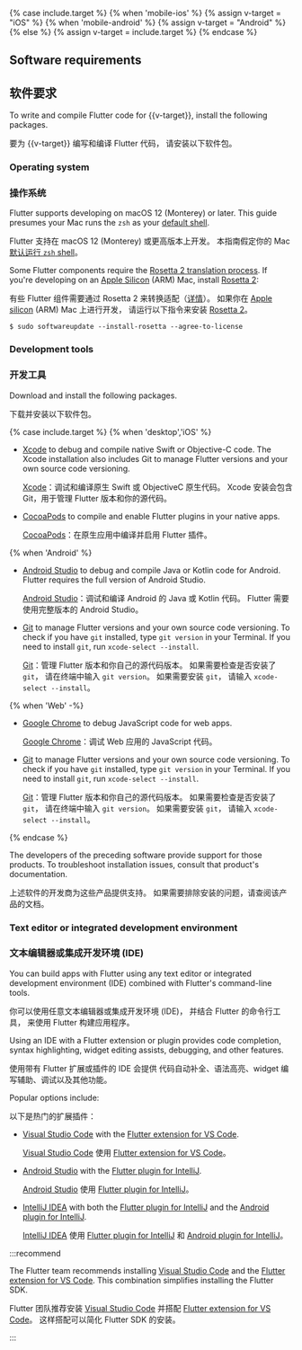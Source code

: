 {% case include.target %}
{% when 'mobile-ios' %}
{% assign v-target = "iOS" %}
{% when 'mobile-android' %}
{% assign v-target = "Android" %}
{% else %}
{% assign v-target = include.target %}
{% endcase %}

## Software requirements

## 软件要求

To write and compile Flutter code for {{v-target}},
install the following packages.

要为 {{v-target}} 编写和编译 Flutter 代码，
请安装以下软件包。

### Operating system

### 操作系统

Flutter supports developing on macOS 12 (Monterey) or later.
This guide presumes your Mac runs the `zsh` as your [default shell][zsh-mac].

Flutter 支持在 macOS 12 (Monterey) 或更高版本上开发。
本指南假定你的 Mac [默认运行 `zsh` shell][zsh-mac]。

Some Flutter components require the
[Rosetta 2 translation process][need-rosetta].
If you're developing on an [Apple Silicon][] (ARM) Mac,
install [Rosetta 2][rosetta]:

有些 Flutter 组件需要通过 Rosetta 2 来转换适配（[详情][need-rosetta]）。
如果你在 [Apple silicon][] (ARM) Mac 上进行开发，
请运行以下指令来安装 [Rosetta 2][rosetta]。

```console
$ sudo softwareupdate --install-rosetta --agree-to-license
```

[zsh-mac]: https://support.apple.com/en-us/102360
[Apple Silicon]: https://support.apple.com/en-us/HT211814
[rosetta]: https://support.apple.com/en-us/HT211861
[need-rosetta]: {{site.repo.this}}/pull/7119#issuecomment-1124537969

### Development tools

### 开发工具

Download and install the following packages.

下载并安装以下软件包。

{% case include.target %}
{% when 'desktop','iOS' %}

* [Xcode][] to debug and compile native Swift or Objective-C code.
  The Xcode installation also includes Git to manage Flutter versions
  and your own source code versioning.

  [Xcode][]：调试和编译原生 Swift 或 ObjectiveC 原生代码。
  Xcode 安装会包含 Git，用于管理 Flutter 版本和你的源代码。

* [CocoaPods][] to compile and enable Flutter plugins in your native apps.

  [CocoaPods][]：在原生应用中编译并启用 Flutter 插件。

{% when 'Android' %}

* [Android Studio][] to debug and compile Java or Kotlin code for Android.
  Flutter requires the full version of Android Studio.

  [Android Studio][]：调试和编译 Android 的 Java 或 Kotlin 代码。
  Flutter 需要使用完整版本的 Android Studio。

* [Git][] to manage Flutter versions and your own source code versioning.
  To check if you have `git` installed,
  type `git version` in your Terminal.
  If you need to install `git`, run `xcode-select --install`.

  [Git][]：管理 Flutter 版本和你自己的源代码版本。
  如果需要检查是否安装了 `git`，
  请在终端中输入 `git version`。
  如果需要安装 `git`，
  请输入 `xcode-select --install`。

{% when 'Web' -%}

* [Google Chrome][] to debug JavaScript code for web apps.

  [Google Chrome][]：调试 Web 应用的 JavaScript 代码。

* [Git][] to manage Flutter versions and your own source code versioning.
  To check if you have `git` installed,
  type `git version` in your Terminal.
  If you need to install `git`, run `xcode-select --install`.

  [Git][]：管理 Flutter 版本和你自己的源代码版本。
  如果需要检查是否安装了 `git`，
  请在终端中输入 `git version`。
  如果需要安装 `git`，
  请输入 `xcode-select --install`。

{% endcase %}

The developers of the preceding software provide support for those products.
To troubleshoot installation issues, consult that product's documentation.

上述软件的开发商为这些产品提供支持。
如果需要排除安装的问题，请查阅该产品的文档。

[Git]: https://formulae.brew.sh/formula/git
[Android Studio]: https://developer.android.com/studio/
[Xcode]: {{site.apple-dev}}/xcode/
[CocoaPods]: https://cocoapods.org/
[Google Chrome]: https://www.google.com/chrome/

### Text editor or integrated development environment

### 文本编辑器或集成开发环境 (IDE)

You can build apps with Flutter using any text editor or
integrated development environment (IDE) combined with
Flutter's command-line tools.

你可以使用任意文本编辑器或集成开发环境 (IDE)，
并结合 Flutter 的命令行工具，
来使用 Flutter 构建应用程序。

Using an IDE with a Flutter extension or plugin provides code completion,
syntax highlighting, widget editing assists, debugging, and other features.

使用带有 Flutter 扩展或插件的 IDE 会提供
代码自动补全、语法高亮、widget 编写辅助、调试以及其他功能。

Popular options include:

以下是热门的扩展插件：

* [Visual Studio Code][] with the [Flutter extension for VS Code][].

  [Visual Studio Code][] 使用 [Flutter extension for VS Code][]。

* [Android Studio][] with the [Flutter plugin for IntelliJ][].

  [Android Studio][] 使用 [Flutter plugin for IntelliJ][]。

* [IntelliJ IDEA][] with both
  the [Flutter plugin for IntelliJ][] and the [Android plugin for IntelliJ][].

  [IntelliJ IDEA][] 使用 [Flutter plugin for IntelliJ][] 和 [Android plugin for IntelliJ][]。

:::recommend

The Flutter team recommends installing
[Visual Studio Code][] and the [Flutter extension for VS Code][].
This combination simplifies installing the Flutter SDK.

Flutter 团队推荐安装 [Visual Studio Code][] 
并搭配 [Flutter extension for VS Code][]。
这样搭配可以简化 Flutter SDK 的安装。

:::

[IntelliJ IDEA]: https://www.jetbrains.com/help/idea/installation-guide.html
[Visual Studio Code]: https://code.visualstudio.com/docs/setup/mac
[Flutter extension for VS Code]: https://marketplace.visualstudio.com/items?itemName=Dart-Code.flutter
[Flutter plugin for IntelliJ]: https://plugins.jetbrains.com/plugin/9212-flutter
[Android plugin for IntelliJ]: https://plugins.jetbrains.com/plugin/22989-android
